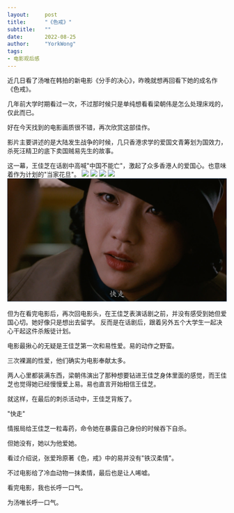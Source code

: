 ```yaml
---
layout:     post
title:      "《色戒》"
subtitle:   ""
date:       2022-08-25
author:     "YorkWong"
tags:
- 电影观后感
---
```


近几日看了汤唯在韩拍的新电影《分手的决心》，昨晚就想再回看下她的成名作《色戒》。  

几年前大学时期看过一次，不过那时候只是单纯想看看梁朝伟是怎么处理床戏的，仅此而已。

好在今天找到的电影画质很不错，再次欣赏这部佳作。

影片主要讲述的是大陆发生战争的时候，几只香港求学的爱国文青筹划为国效力，杀死汪精卫的底下卖国贼易先生的故事。

这一幕，王佳芝在话剧中高喊"中国不能亡"，激起了众多香港人的爱国心。也意味着作为计划的"当家花旦"。
![](/img/色戒1.png)
![](/img/色戒1.5.png)
![](/img/色戒2.png)
![](/img/色戒3.png)
![](/img/色戒4.png)

但为在看完电影后，再次回电影头，在王佳芝表演话剧之前，并没有感受到她但爱国心切。她好像只是想出去留学。
反而是在话剧后，跟着另外五个大学生一起决心干起这件杀叛徒计划。

电影最揪心的无疑是王佳芝第一次和易性爱。易的动作之野蛮。

三次裸漏的性爱，他们确实为电影奉献太多。

两人心里都装满东西，梁朝伟演出了那种想要钻进王佳芝身体里面的感觉，而王佳芝也觉得她已经慢慢爱上易。易也直言开始相信王佳芝。

就这样，在最后的刺杀活动中，王佳芝背叛了。

"快走"

情报局给王佳芝一粒毒药，命令她在暴露自己身份的时候吞下自杀。

但她没有，她以为他爱她。

看过介绍说，张爱玲原著《色，戒》中的易并没有"铁汉柔情"。

不过电影给了冷血动物一抹柔情，最后也是让人唏嘘。

看完电影，我也长呼一口气。

为汤唯长呼一口气。

